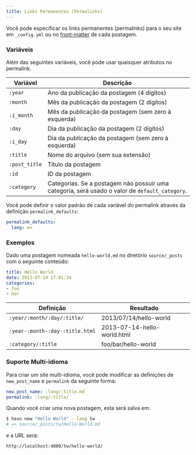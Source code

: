 ```yaml
---
title: Links Permanentes (Permalinks)
---
```


Você pode especificar os links permanentes (permalinks) para o seu site em `_config.yml` ou no [front-matter](front-matter.html) de cada postagem.

### Variáveis

Além das seguintes variáveis, você pode usar quaisquer atributos no permalink.

Variável | Descrição
--- | ---
`:year` | Ano da publicação da postagem (4 dígitos)
`:month` | Mês da publicação da postagem (2 dígitos)
`:i_month` | Mês da publicação da postagem (sem zero à esquerda)
`:day` | Dia da publicação da postagem (2 dígitos)
`:i_day` | Dia da publicação da postagem (sem zero à esquerda)
`:title` | Nome do arquivo (sem sua extensão)
`:post_title` | Título da postagem
`:id` | ID da postagem
`:category` | Categorias. Se a postagem não possuir uma categoria, será usado o valor de `default_category`.

Você pode definir o valor padrão de cada variável do permalink através da definição `permalink_defaults`:

``` yaml
permalink_defaults:
  lang: en
```

### Exemplos

Dado uma postagem nomeada `hello-world.md` no diretório `source/_posts` com o seguinte conteúdo:

``` yaml
title: Hello World
date: 2013-07-14 17:01:34
categories:
- foo
- bar
```

Definição | Resultado
--- | ---
`:year/:month/:day/:title/` | 2013/07/14/hello-world
`:year-:month-:day-:title.html` | 2013-07-14-hello-world.html
`:category/:title` | foo/bar/hello-world

### Suporte Multi-idioma

Para criar um site multi-idioma, você pode modificar as definições de `new_post_name` e `permalink` da seguinte forma:

``` yaml
new_post_name: :lang/:title.md
permalink: :lang/:title/
```

Quando você criar uma nova postagem, esta será salva em:

``` bash
$ hexo new "Hello World" --lang tw
# => source/_posts/tw/Hello-World.md
```

e a URL será:

``` plain
http://localhost:4000/tw/hello-world/
```
